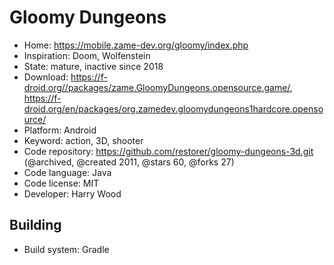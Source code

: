 # Gloomy Dungeons

- Home: https://mobile.zame-dev.org/gloomy/index.php
- Inspiration: Doom, Wolfenstein
- State: mature, inactive since 2018
- Download: https://f-droid.org//packages/zame.GloomyDungeons.opensource.game/, https://f-droid.org/en/packages/org.zamedev.gloomydungeons1hardcore.opensource/
- Platform: Android
- Keyword: action, 3D, shooter
- Code repository: https://github.com/restorer/gloomy-dungeons-3d.git (@archived, @created 2011, @stars 60, @forks 27)
- Code language: Java
- Code license: MIT
- Developer: Harry Wood

## Building

- Build system: Gradle
